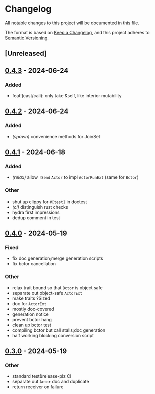 # Changelog
All notable changes to this project will be documented in this file.

The format is based on [Keep a Changelog](https://keepachangelog.com/en/1.0.0/),
and this project adheres to [Semantic Versioning](https://semver.org/spec/v2.0.0.html).

## [Unreleased]

## [0.4.3](https://github.com/SichangHe/tokio_gen_server/compare/v0.4.2...v0.4.3) - 2024-06-24

### Added
- feat!(cast/call): only take &self, like interior mutability

## [0.4.2](https://github.com/SichangHe/tokio_gen_server/compare/v0.4.1...v0.4.2) - 2024-06-24

### Added
- *(spawn)* convenience methods for JoinSet

## [0.4.1](https://github.com/SichangHe/tokio_gen_server/compare/v0.4.0...v0.4.1) - 2024-06-18

### Added
- *(relax)* allow `!Send` `Actor` to impl `ActorRunExt` (same for `Bctor`)

### Other
- shut up clippy for `#[test]` in doctest
- *(ci)* distinguish rust checks
- hydra first impressions
- dedup comment in test

## [0.4.0](https://github.com/SichangHe/tokio_gen_server/compare/v0.3.0...v0.4.0) - 2024-05-19

### Fixed
- fix doc generation;merge generation scripts
- fix bctor cancellation

### Other
- relax trait bound so that `Bctor` is object safe
- separate out object-safe `ActorExt`
- make traits ?Sized
- doc for `ActorExt`
- mostly doc-covered
- generation notice
- prevent bctor hang
- clean up bctor test
- compiling bctor but call stalls;doc generation
- half working blocking conversion script

## [0.3.0](https://github.com/SichangHe/tokio_gen_server/compare/v0.2.0...v0.3.0) - 2024-05-19

### Other
- standard test&release-plz CI
- separate out `Actor` doc and duplicate
- return receiver on failure
